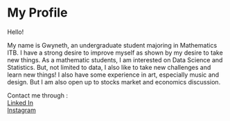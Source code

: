 <h1>My Profile</h1>

Hello!

My name is Gwyneth, an undergraduate student majoring in Mathematics ITB. I have a strong desire to improve myself as shown by my desire to take new things. As a mathematic students, I am interested on Data Science and Statistics. But, not limited to data, I also like to take new challenges and learn new things! I also have some experience in art, especially music and design. But I am also open up to stocks market and economics discussion.


Contact me through :<br>
[Linked In](https://www.linkedin.com/in/chrysanty-gwyneth-990026194/)<br>
[Instagram](https://www.instagram.com/chrysantyy/)
